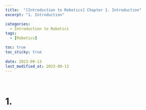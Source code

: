 ```yaml
---
title:  "[Introduction to Robotics] Chapter 1. Introduction"
excerpt: "1. Introduction"

categories:
  - Introduction to Robotics
tags:
  - [Robotics]

toc: true
toc_sticky: true
 
date: 2023-09-13
last_modified_at: 2023-09-13
---
```


&nbsp;

# 1. 
